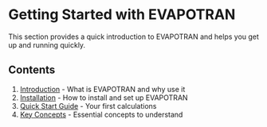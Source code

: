 # Getting Started with EVAPOTRAN

This section provides a quick introduction to EVAPOTRAN and helps you get up and running quickly.

## Contents

1. [Introduction](introduction) - What is EVAPOTRAN and why use it
2. [Installation](installation) - How to install and set up EVAPOTRAN
3. [Quick Start Guide](quick-start) - Your first calculations
4. [Key Concepts](key-concepts) - Essential concepts to understand